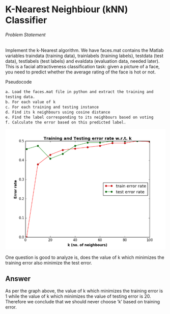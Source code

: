 # K-Nearest Neighbiour (kNN) Classifier

###### Problem Statement
Implement the k-Nearest  algorithm. We have faces.mat contains the Matlab variables traindata
(training data), trainlabels (training labels), testdata (test data), testlabels (test labels) and evaldata
(evaluation data, needed later). This is a facial attractiveness classification task: given a picture
of a face, you need to predict whether the average rating of the face is hot or not.

Pseudocode

```
a. Load the faces.mat file in python and extract the training and testing data.
b. For each value of k
c. For each training and testing instance
d. Find its k neighbours using cosine distance
e. Find the label corresponding to its neighbours based on voting
f. Calculate the error based on this predicted label.

```
![alt text](https://github.com/luas13/Machine_Learning/blob/master/KNN/kNN_error_rate.png)

One question is good to analyze is, does the value of k which minimizes the training error also minimize the test error.

## Answer

As per the graph above, the value of k which minimizes the training error is 1 while the value of k which minimizes the value of testing error is 20. Therefore we conclude that we should never choose ’k’ based on training error.

